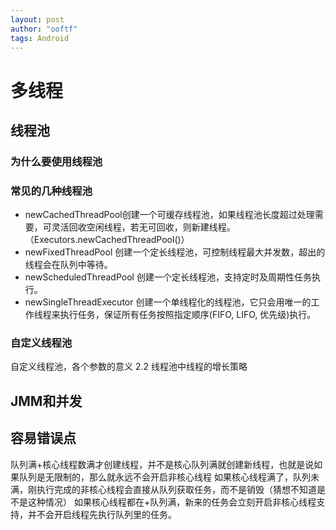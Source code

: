 ```yaml
---
layout: post
author: "ooftf"
tags: Android
---
```


#  多线程
##  线程池
### 为什么要使用线程池
### 常见的几种线程池
* newCachedThreadPool创建一个可缓存线程池，如果线程池长度超过处理需要，可灵活回收空闲线程，若无可回收，则新建线程。（Executors.newCachedThreadPool()）
* newFixedThreadPool 创建一个定长线程池，可控制线程最大并发数，超出的线程会在队列中等待。
* newScheduledThreadPool 创建一个定长线程池，支持定时及周期性任务执行。
* newSingleThreadExecutor 创建一个单线程化的线程池，它只会用唯一的工作线程来执行任务，保证所有任务按照指定顺序(FIFO, LIFO, 优先级)执行。
### 自定义线程池
自定义线程池，各个参数的意义
2.2 线程池中线程的增长策略
## JMM和并发



## 容易错误点
队列满+核心线程数满才创建线程，并不是核心队列满就创建新线程，也就是说如果队列是无限制的，那么就永远不会开启非核心线程
如果核心线程满了，队列未满，刚执行完成的非核心线程会直接从队列获取任务，而不是销毁（猜想不知道是不是这种情况）
如果核心线程都在+队列满，新来的任务会立刻开启非核心线程支持，并不会开启线程先执行队列里的任务。

